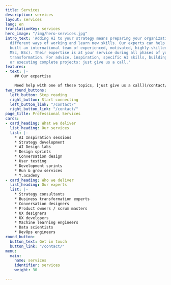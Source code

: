 ```yaml
---
title: Services
description: services
layout: services
lang: en
translationKey: services
hero_image: "/img/hero-services.jpg"
intro_text: 'Adding AI to your strategy means preparing your organization to adopt
  different ways of working and learn new skills. Our experts can help you. We have
  built an international team of experienced, motivated, highly-skilled experts (PhD,
  MSc, BSc). Their expertise is at your service during all phases of your digital
  transformation. For advice, inspiration, specific AI skills, building AI solutions
  or executing complete projects: just give us a call.'
features:
- text: |-
    ## Our expertise

    Need help with one of these topics, [just give us a call](/contact/)!
two_round_buttons:
  left_button: Stop reading
  right_button: Start connecting
  left_button_link: "/contact/"
  right_button_link: "/contact/"
page_title: Professional Services
cards:
- card_heading: What we deliver
  list_heading: Our services
  list: |-
    * AI Inspiration sessions
    * Strategy development
    * AI Design labs
    * Design sprints
    * Conversation design
    * User testing
    * Development sprints
    * Run & grow services
    * Y.academy
- card_heading: Who we deliver
  list_heading: Our experts
  list: |-
    * Strategy consultants
    * Business transformation experts
    * Conversation designers
    * Product owners / scrum masters
    * UX designers
    * UX developers
    * Machine learning engineers
    * Data scientists
    * DevOps engineers
round_button:
  button_text: Get in touch
  button_link: "/contact/"
menu:
  main:
    name: services
    identifier: services
    weight: 30

---
```

